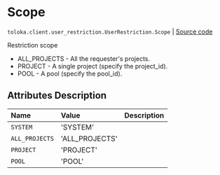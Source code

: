 # Scope
`toloka.client.user_restriction.UserRestriction.Scope` | [Source code](https://github.com/Toloka/toloka-kit/blob/v1.1.1/src/client/user_restriction.py#L56)

Restriction scope


* ALL_PROJECTS - All the requester's projects.
* PROJECT - A single project (specify the project_id).
* POOL - A pool (specify the pool_id).

## Attributes Description

| Name | Value | Description |
| :------| :-----------| :----------| 
`SYSTEM`|'SYSTEM'|
`ALL_PROJECTS`|'ALL_PROJECTS'|
`PROJECT`|'PROJECT'|
`POOL`|'POOL'|
